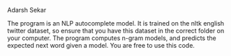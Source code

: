Adarsh Sekar

The program is an NLP autocomplete model. It is trained on the nltk english twitter dataset, so ensure that you have this dataset in the correct folder on your computer.
The program computes n-gram models, and predicts the expected next word given a model. You are free to use this code.
